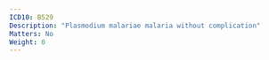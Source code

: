 ```yaml
---
ICD10: B529
Description: "Plasmodium malariae malaria without complication"
Matters: No
Weight: 0
---
```

